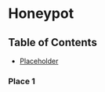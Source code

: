# Honeypot

## Table of Contents

* [Placeholder](#place-1)





































### Place 1


